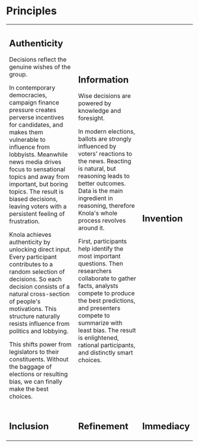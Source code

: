 # Principles

<table class="table">
<tr>
<td>
<h2>Authenticity</h2>

<p>Decisions reflect the genuine wishes of the group.</p>

<p>In contemporary democracies, campaign finance pressure creates perverse incentives for candidates, and makes them vulnerable to influence from lobbyists. Meanwhile news media drives focus to sensational topics and away from important, but boring topics. The result is biased decisions, leaving voters with a persistent feeling of frustration.</p>

<p>Knola achieves authenticity by unlocking direct input. Every participant contributes to a random selection of decisions. So each decision consists of a natural cross-section of people's motivations. This structure naturally resists influence from politics and lobbying.</p>

<p>This shifts power from legislators to their constituents. Without the baggage of elections or resulting bias, we can finally make the best choices.</p>
</td>
<td>
<h2>Information</h2>

<p>Wise decisions are powered by knowledge and foresight.</p>

<p>In modern elections, ballots are strongly influenced by voters' reactions to the news. Reacting is natural, but reasoning leads to better outcomes. Data is the main ingredient in reasoning, therefore Knola's whole process revolves around it.</p>

<p>First, participants help identify the most important questions. Then researchers collaborate to gather facts, analysts compete to produce the best predictions, and presenters compete to summarize with least bias. The result is enlightened, rational participants, and distinctly smart choices.</p>
</td>
<td>
<h2>Invention</h2>
</td>
</tr>
<tr>
<td>
<h2>Inclusion</h2>
</td>
<td>
<h2>Refinement</h2>
</td>
<td>
<h2>Immediacy</h2>
</td>
</tr>
</table>

<!--
Possible other principles:
Experimentation
-->
